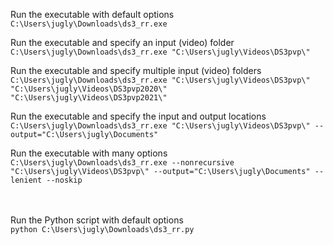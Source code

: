 

Run the executable with default options\
`C:\Users\jugly\Downloads\ds3_rr.exe`

Run the executable and specify an input (video) folder\
`C:\Users\jugly\Downloads\ds3_rr.exe "C:\Users\jugly\Videos\DS3pvp\"`

Run the executable and specify multiple input (video) folders\
`C:\Users\jugly\Downloads\ds3_rr.exe "C:\Users\jugly\Videos\DS3pvp\" "C:\Users\jugly\Videos\DS3pvp2020\" "C:\Users\jugly\Videos\DS3pvp2021\"`

Run the executable and specify the input and output locations\
`C:\Users\jugly\Downloads\ds3_rr.exe "C:\Users\jugly\Videos\DS3pvp\" --output="C:\Users\jugly\Documents"`

Run the executable with many options\
`C:\Users\jugly\Downloads\ds3_rr.exe --nonrecursive "C:\Users\jugly\Videos\DS3pvp\" --output="C:\Users\jugly\Documents" --lenient --noskip`


<br/><br/>
Run the Python script with default options\
`python C:\Users\jugly\Downloads\ds3_rr.py`



